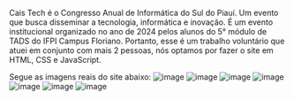 Cais Tech é o Congresso Anual de Informática do Sul do Piauí. Um evento que busca disseminar a tecnologia, informática e inovação.
É um evento institucional organizado no ano de 2024 pelos alunos do 5° módulo de TADS do IFPI Campus Floriano.
Portanto, esse é um trabalho voluntário que atuei em conjunto com mais 2 pessoas, nós optamos por fazer o site em HTML, CSS e JavaScript.

Segue as imagens reais do site abaixo:
![image](https://github.com/ValdsonSilva/ValdsonSilva-CaisTech24/assets/124847216/4644fdc2-4e8f-44e4-ac4f-936d7414c842)
![image](https://github.com/ValdsonSilva/ValdsonSilva-CaisTech24/assets/124847216/b3f4bf8b-acba-4757-a31e-89e56adf0c29)
![image](https://github.com/ValdsonSilva/ValdsonSilva-CaisTech24/assets/124847216/70916f1e-74db-4ac4-a2c2-eda944551811)
![image](https://github.com/ValdsonSilva/ValdsonSilva-CaisTech24/assets/124847216/c36959f4-6417-4770-a675-b10bc2d49fdb)
![image](https://github.com/ValdsonSilva/ValdsonSilva-CaisTech24/assets/124847216/b8862042-7c5c-4168-8056-0caae709b4bb)
![image](https://github.com/ValdsonSilva/ValdsonSilva-CaisTech24/assets/124847216/3b5f7f2e-41b7-40a3-92df-385d9e8da979)
![image](https://github.com/ValdsonSilva/ValdsonSilva-CaisTech24/assets/124847216/ca58a3b9-4024-412c-b808-5589c9c89ee5)
